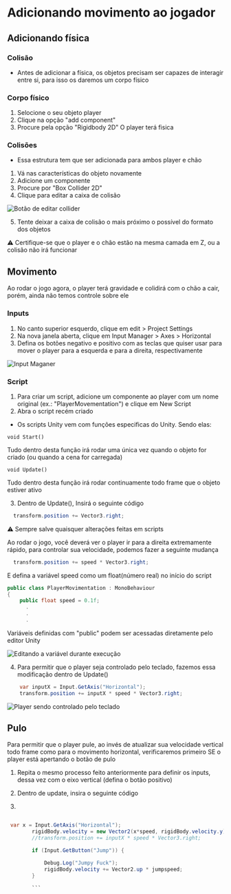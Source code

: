 # Adicionando movimento ao jogador

## Adicionando física

### Colisão
- Antes de adicionar a física, os objetos precisam ser capazes de interagir entre si, para isso os daremos um corpo físico

### Corpo físico

1. Selocione o seu objeto player
2. Clique na opção "add component"
3. Procure pela opção "Rigidbody 2D"
  O player terá fisica

### Colisões

- Essa estrutura tem que ser adicionada para ambos player e chão
  
1. Vá nas características do objeto novamente
2. Adicione um componente
3. Procure por "Box Collider 2D"
4. Clique para editar a caixa de colisão

  ![Botão de editar collider](https://media.discordapp.net/attachments/1105270961391030293/1124346156546273330/image.png?width=416&height=316)

5. Tente deixar a caixa de colisão o mais próximo o possível do formato dos objetos

⚠ Certifique-se que o player e o chão estão na mesma camada em Z, ou a colisão não irá funcionar

## Movimento

  Ao rodar o jogo agora, o player terá gravidade e colidirá com o chão a cair, porém, ainda não temos controle sobre ele

### Inputs
1. No canto superior esquerdo, clique em edit > Project Settings
2. Na nova janela aberta, clique em Input Manager > Axes > Horizontal
3. Defina os botões negativo e positivo com as teclas que quiser usar para mover o player para a esquerda e para a direita, respectivamente

  ![Input Maganer](https://cdn.discordapp.com/attachments/1105270961391030293/1126883320458924102/image.png)

  
### Script

1. Para criar um script, adicione um componente ao player com um nome original (ex.: "PlayerMovementation") e clique em New Script
2. Abra o script recém criado

- Os scripts Unity vem com funções especificas do Unity. Sendo elas:

```
void Start()
```
Tudo dentro desta função irá rodar uma única vez quando o objeto for criado (ou quando a cena for carregada)


```
void Update()
```
Tudo dentro desta função irá rodar continuamente todo frame que o objeto estiver ativo


3. Dentro de Update(), Insirá o seguinte código

```C#
  transform.position += Vector3.right;
```
  ⚠ Sempre salve quaisquer alterações feitas em scripts

  Ao rodar o jogo, você deverá ver o player ir para a direita extremamente rápido, para controlar sua velocidade, podemos fazer a seguinte mudança

```C#
  transform.position += speed * Vector3.right;
```

  E defina a variável speed como um float(número real) no início do script

```C#
public class PlayerMovimentation : MonoBehaviour
{
    public float speed = 0.1f;
      .
      .
      .
```

  Variáveis definidas com "public" podem ser acessadas diretamente pelo editor Unity

  ![Editando a variável durante execução](https://cdn.discordapp.com/attachments/1105270961391030293/1126910382817161257/ezgif-2-6ec952770d.gif)

4. Para permitir que o player seja controlado pelo teclado, fazemos essa modificação dentro de Update()
  
```C#
    var inputX = Input.GetAxis("Horizontal");
    transform.position += inputX * speed * Vector3.right;
```

   ![Player sendo controlado pelo teclado](https://media.discordapp.net/attachments/1105270961391030293/1126913829171904593/ezgif-2-1672155832.gif?width=719&height=404)

## Pulo

  Para permitir que o player pule, ao invés de atualizar sua velocidade vertical todo frame como para o movimento horizontal, verificaremos primeiro SE o player está apertando o botão de pulo

1. Repita o mesmo processo feito anteriormente para definir os inputs, dessa vez com o eixo vertical (defina o botão positivo)

2. Dentro de update, insira o seguinte código

3. 



```C#

 var x = Input.GetAxis("Horizontal");
        rigidBody.velocity = new Vector2(x*speed, rigidBody.velocity.y);
        //transform.position += inputX * speed * Vector3.right;

        if (Input.GetButton("Jump")) {

            Debug.Log("Jumpy Fuck");
            rigidBody.velocity += Vector2.up * jumpspeed;
        }

        ```
